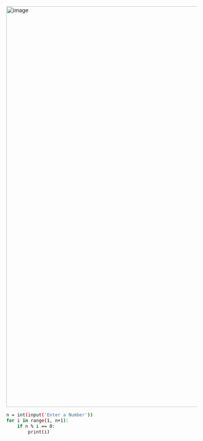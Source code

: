<img width="1060" alt="image" src="https://github.com/user-attachments/assets/92b51abf-fe27-4c2e-a909-366c275b1f5b" />

```sh
n = int(input('Enter a Number'))
for i in range(1, n+1):
    if n % i == 0:
        print(i)
```
